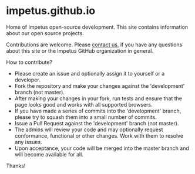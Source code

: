 # impetus.github.io

Home of Impetus open-source development. This site contains information about our open source projects.

Contributions are welcome. Please <a class="nav-link" href="https://www.impetus.com/contact" target="_blank">contact us</a>, if you have any questions about this site or the Impetus GitHub organization in general.

How to contribute?

- Please create an issue and optionally assign it to yourself or a developer.
- Fork the repository and make your changes against the 'development' branch (not master).
- After making your changes in your fork, run tests and ensure that the page looks good and works with all supported browsers.
- If you have made a series of commits into the 'development' branch, please try to squash them into a small number of commits.
- Issue a Pull Request against the 'development' branch (not master).
- The admins will review your code and may optionally request conformance, functional or other changes. Work with them to resolve any issues.
- Upon acceptance, your code will be merged into the master branch and will become available for all.

Thanks!
